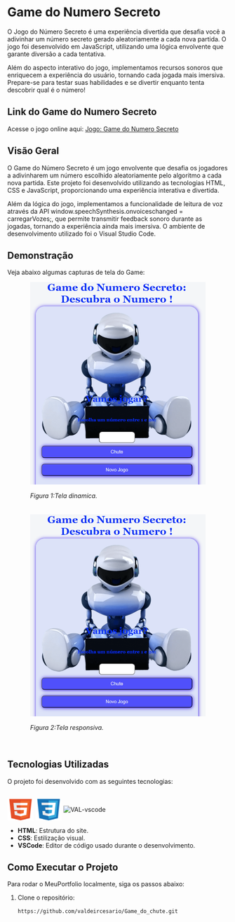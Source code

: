 # Game do Numero Secreto


O Jogo do Número Secreto é uma experiência divertida que desafia você a adivinhar um número secreto gerado aleatoriamente a cada nova partida. O jogo foi desenvolvido em JavaScript, utilizando uma lógica envolvente que garante diversão a cada tentativa.

Além do aspecto interativo do jogo, implementamos recursos sonoros que enriquecem a experiência do usuário, tornando cada jogada mais imersiva. Prepare-se para testar suas habilidades e se divertir enquanto tenta descobrir qual é o número!

## Link do Game do Numero Secreto

Acesse o jogo online aqui: [Jogo: Game do Numero Secreto](https://valdeircesario.github.io/Busines-card/)

## Visão Geral

O Game do Número Secreto é um jogo envolvente que desafia os jogadores a adivinharem um número escolhido aleatoriamente pelo algoritmo a cada nova partida. Este projeto foi desenvolvido utilizando as tecnologias HTML, CSS e JavaScript, proporcionando uma experiência interativa e divertida.

Além da lógica do jogo, implementamos a funcionalidade de leitura de voz através da API window.speechSynthesis.onvoiceschanged = carregarVozes;, que permite transmitir feedback sonoro durante as jogadas, tornando a experiência ainda mais imersiva. O ambiente de desenvolvimento utilizado foi o Visual Studio Code.

## Demonstração

Veja abaixo algumas capturas de tela do Game:

<div style="display: flex; flex-direction: column; align-items: center; justify-content: center;">
    <div style="margin-bottom: 20px;">
        <img src="/game2.png" alt="Página Inicial" width="400">
        <p><em>Figura 1:Tela dinamica.</em></p>
    </div>
    <div style="margin-bottom: 20px;">
        <img src="/game2.png" alt="Seção Sobre Mim" width="400">
        <p><em>Figura 2:Tela responsiva.</em></p>
    </div>
    
</div>



## Tecnologias Utilizadas

O projeto foi desenvolvido com as seguintes tecnologias:
<div style="display: inline_block"><br>
        
  <img align="center" alt="VAL-HTML" height="50" width="60" src="https://raw.githubusercontent.com/devicons/devicon/master/icons/html5/html5-original.svg">
  <img align="center" alt="VAL-CSS" height="50" width="60" src="https://raw.githubusercontent.com/devicons/devicon/master/icons/css3/css3-original.svg">
  <img align="center" alt="VAL-vscode" height="50" width="60" src="https://cdn.jsdelivr.net/gh/devicons/devicon@latest/icons/vscode/vscode-original.svg" >
 

  
</div>
<P></P>

- **HTML**: Estrutura do site.
- **CSS**: Estilização visual.
- **VSCode**: Editor de código usado durante o desenvolvimento.

## Como Executar o Projeto

Para rodar o MeuPortfolio localmente, siga os passos abaixo:

1. Clone o repositório:
   ```bash
   https://github.com/valdeircesario/Game_do_chute.git
